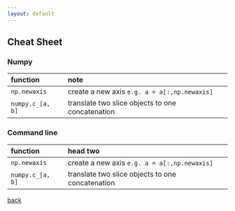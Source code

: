 ```yaml
---
layout: default
---
```


## Cheat Sheet
### Numpy
| function          | note                                                |
|:------------------|:----------------------------------------------------|
| `np.newaxis`      | create a new axis `e.g. a = a[:,np.newaxis]`        |
| `numpy.c_[a, b]`  | translate two slice objects to one concatenation    |

### Command line

| function           | head two                                           |
|:-------------------|:---------------------------------------------------|
| `np.newaxis`       | create a new axis `e.g. a = a[:,np.newaxis]`       |
| `numpy.c_[a, b]`   | translate two slice objects to one concatenation   |


[back](./)
